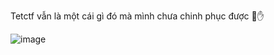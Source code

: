 Tetctf vẫn là một cái gì đó mà mình chưa chinh phục được 🤜✋

![image](https://github.com/jiyuumarinshi/CTF-Wups/assets/93731698/a18d5c99-8ec9-4a7f-9edb-3791c39f6a2d)
